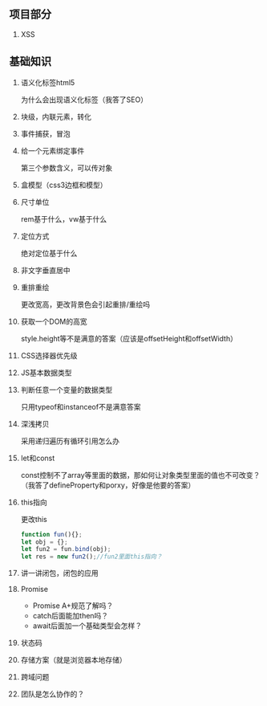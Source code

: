 ## 项目部分

1. XSS

## 基础知识

1. 语义化标签html5

   为什么会出现语义化标签（我答了SEO）

2. 块级，内联元素，转化

3. 事件捕获，冒泡

4. 给一个元素绑定事件

   第三个参数含义，可以传对象

5. 盒模型（css3边框和模型）

6. 尺寸单位

   rem基于什么，vw基于什么

7. 定位方式

   绝对定位基于什么

8. 非文字垂直居中

9. 重排重绘

   更改宽高，更改背景色会引起重排/重绘吗

10. 获取一个DOM的高宽

    style.height等不是满意的答案（应该是offsetHeight和offsetWidth）

11. CSS选择器优先级

12. JS基本数据类型

13. 判断任意一个变量的数据类型

    只用typeof和instanceof不是满意答案

14. 深浅拷贝

    采用递归遍历有循环引用怎么办

15. let和const

    const控制不了array等里面的数据，那如何让对象类型里面的值也不可改变？（我答了defineProperty和porxy，好像是他要的答案）

16. this指向

    更改this

    ```js
    function fun(){};
    let obj = {};
    let fun2 = fun.bind(obj);
    let res = new fun2();//fun2里面this指向？
    ```

17. 讲一讲闭包，闭包的应用

18. Promise

    - Promise A+规范了解吗？
    - catch后面能加then吗？
    - await后面加一个基础类型会怎样？

19. 状态码

20. 存储方案（就是浏览器本地存储）

21. 跨域问题

22. 团队是怎么协作的？

